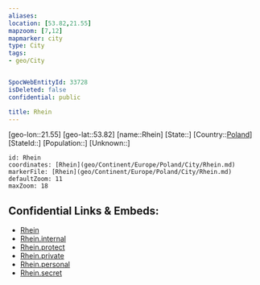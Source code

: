 ```yaml
---
aliases: 
location: [53.82,21.55]
mapzoom: [7,12] 
mapmarker: city 
type: City
tags:
- geo/City


SpocWebEntityId: 33728
isDeleted: false
confidential: public

title: Rhein
---
```

[geo-lon::21.55]
[geo-lat::53.82]
[name::Rhein]
[State::]
[Country::[Poland](geo/Continent/Europe/Poland.md)]
[StateId::]
[Population::]
[Unknown::]


```leaflet
id: Rhein
coordinates: [Rhein](geo/Continent/Europe/Poland/City/Rhein.md)
markerFile: [Rhein](geo/Continent/Europe/Poland/City/Rhein.md)
defaultZoom: 11 
maxZoom: 18
```


## Confidential Links & Embeds: 
- [Rhein](../../../../../../_public/geo/Continent/Europe/Poland/City/Rhein.md) 
- [Rhein.internal](../../../../../../_internal/geo/Continent/Europe/Poland/City/Rhein.internal.md) 
- [Rhein.protect](../../../../../../_protect/geo/Continent/Europe/Poland/City/Rhein.protect.md) 
- [Rhein.private](../../../../../../_private/geo/Continent/Europe/Poland/City/Rhein.private.md) 
- [Rhein.personal](../../../../../../_personal/geo/Continent/Europe/Poland/City/Rhein.personal.md) 
- [Rhein.secret](../../../../../../_secret/geo/Continent/Europe/Poland/City/Rhein.secret.md) 
